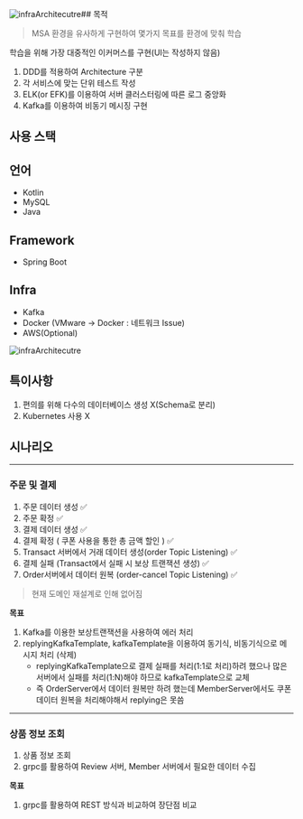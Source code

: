 ![infraArchitecutre](https://github.com/JeongJin984/jayProject/assets/57170922/7257f053-6ac9-4bfd-afdb-50aea0844182)## 목적

> MSA 환경을 유사하게 구현하여 몇가지 목표를 환경에 맞춰 학습

학습을 위해 가장 대중적인 이커머스를 구현(UI는 작성하지 않음)

1. DDD를 적용하여 Architecture 구분
2. 각 서비스에 맞는 단위 테스트 작성
3. ELK(or EFK)를 이용하여 서버 클러스터링에 따른 로그 중앙화
4. Kafka를 이용하여 비동기 메시징 구현

## 사용 스택

## 언어

- Kotlin
- MySQL
- Java

## Framework

- Spring Boot

## Infra

- Kafka
- Docker (VMware -> Docker : 네트워크 Issue)
- AWS(Optional)

![infraArchitecutre](https://github.com/JeongJin984/jayProject/assets/57170922/877f0abf-8c53-475f-9566-6659097e051b)

## 특이사항

1. 편의를 위해 다수의 데이터베이스 생성 X(Schema로 분리)
2. Kubernetes 사용 X

## 시나리오

---

### 주문 및 결제 

1. 주문 데이터 생성 ✅
2. 주문 확정 ✅
3. 결제 데이터 생성 ✅
4. 결제 확정 ( 쿠폰 사용을 통한 총 금액 할인 ) ✅
5. Transact 서버에서 거래 데이터 생성(order Topic Listening) ✅
6. 결제 실패 (Transact에서 실패 시 보상 트랜잭션 생성) ✅
7. Order서버에서 데이터 원복 (order-cancel Topic Listening) ✅

> 현재 도메인 재설계로 인해 없어짐
  
**목표**

1. Kafka를 이용한 보상트랜잭션을 사용하여 에러 처리
2. replyingKafkaTemplate, kafkaTemplate을 이용하여 동기식, 비동기식으로 메시지 처리 (삭제)
   - replyingKafkaTemplate으로 결제 실패를 처리(1:1로 처리)하려 했으나 많은 서버에서 실패를 처리(1:N)해야 하므로 kafkaTemplate으로 교체
   - 즉 OrderServer에서 데이터 원복만 하려 했는데 MemberServer에서도 쿠폰 데이터 원복을 처리해야해서 replying은 못씀

---

### 상품 정보 조회

1. 상품 정보 조회
2. grpc를 활용하여 Review 서버, Member 서버에서 필요한 데이터 수집

**목표**

1. grpc를 활용하여 REST 방식과 비교하여 장단점 비교
